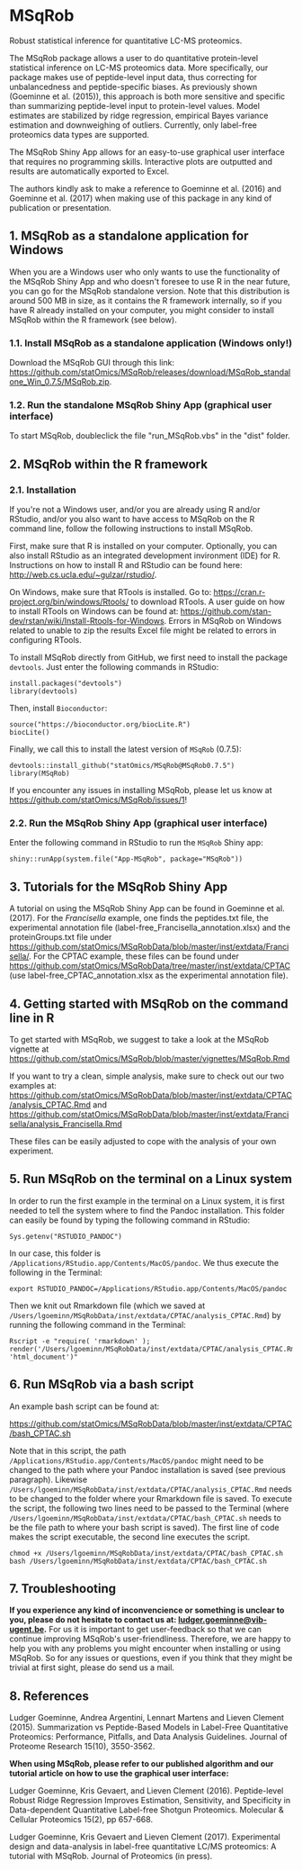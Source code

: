 # MSqRob

Robust statistical inference for quantitative LC-MS proteomics.

The MSqRob package allows a user to do quantitative protein-level statistical inference on LC-MS proteomics data. More specifically, our package makes use of peptide-level input data, thus correcting for unbalancedness and peptide-specific biases. As previously shown (Goeminne et al. (2015)), this approach is both more sensitive and specific than summarizing peptide-level input to protein-level values. Model estimates are stabilized by ridge regression, empirical Bayes variance estimation and downweighing of outliers. Currently, only label-free proteomics data types are supported.

The MSqRob Shiny App allows for an easy-to-use graphical user interface that requires no programming skills. Interactive plots are outputted and results are automatically exported to Excel.

The authors kindly ask to make a reference to Goeminne et al. (2016) and Goeminne et al. (2017) when making use of this package in any kind of publication or presentation.

## 1. MSqRob as a standalone application for Windows

When you are a Windows user who only wants to use the functionality of the MSqRob Shiny App and who doesn't foresee to use R in the near future, you can go for the MSqRob standalone version. Note that this distribution is around 500 MB in size, as it contains the R framework internally, so if you have R already installed on your computer, you might consider to install MSqRob within the R framework (see below).

### 1.1. Install MSqRob as a standalone application (Windows only!)

Download the MSqRob GUI through this link: https://github.com/statOmics/MSqRob/releases/download/MSqRob_standalone_Win_0.7.5/MSqRob.zip.  

### 1.2. Run the standalone MSqRob Shiny App (graphical user interface)

To start MSqRob, doubleclick the file "run_MSqRob.vbs" in the "dist" folder.

## 2. MSqRob within the R framework

### 2.1. Installation

If you're not a Windows user, and/or you are already using R and/or RStudio, and/or you also want to have access to MSqRob on the R command line, follow the following instructions to install MSqRob.

First, make sure that R is installed on your computer. Optionally, you can also install RStudio as an integrated development invironment (IDE) for R. Instructions on how to install R and RStudio can be found here: http://web.cs.ucla.edu/~gulzar/rstudio/.

On Windows, make sure that RTools is installed. Go to: https://cran.r-project.org/bin/windows/Rtools/ to download RTools. A user guide on how to install RTools on Windows can be found at: https://github.com/stan-dev/rstan/wiki/Install-Rtools-for-Windows. Errors in MSqRob on Windows related to unable to zip the results Excel file might be related to errors in configuring RTools.

To install MSqRob directly from GitHub, we first need to install the package `devtools`. Just enter the following commands in RStudio:

~~~~
install.packages("devtools")
library(devtools)
~~~~

Then, install `Bioconductor`:

~~~~
source("https://bioconductor.org/biocLite.R")
biocLite()
~~~~

Finally, we call this to install the latest version of `MSqRob` (0.7.5):

~~~~
devtools::install_github("statOmics/MSqRob@MSqRob0.7.5")
library(MSqRob)
~~~~

If you encounter any issues in installing MSqRob, please let us know at https://github.com/statOmics/MSqRob/issues/1!

### 2.2. Run the MSqRob Shiny App (graphical user interface)

Enter the following command in RStudio to run the `MSqRob` Shiny app:

~~~~
shiny::runApp(system.file("App-MSqRob", package="MSqRob"))
~~~~

## 3. Tutorials for the MSqRob Shiny App

A tutorial on using the MSqRob Shiny App can be found in Goeminne et al. (2017). For the *Francisella* example, one finds the peptides.txt file, the experimental annotation file (label-free_Francisella_annotation.xlsx) and the proteinGroups.txt file under  https://github.com/statOmics/MSqRobData/blob/master/inst/extdata/Francisella/. For the CPTAC example, these files can be found under https://github.com/statOmics/MSqRobData/tree/master/inst/extdata/CPTAC (use label-free_CPTAC_annotation.xlsx as the experimental annotation file).

## 4. Getting started with MSqRob on the command line in R

To get started with MSqRob, we suggest to take a look at the MSqRob vignette at https://github.com/statOmics/MSqRob/blob/master/vignettes/MSqRob.Rmd

If you want to try a clean, simple analysis, make sure to check out our two examples at:
https://github.com/statOmics/MSqRobData/blob/master/inst/extdata/CPTAC/analysis_CPTAC.Rmd
and
https://github.com/statOmics/MSqRobData/blob/master/inst/extdata/Francisella/analysis_Francisella.Rmd

These files can be easily adjusted to cope with the analysis of your own experiment.

## 5. Run MSqRob on the terminal on a Linux system

In order to run the first example in the terminal on a Linux system, it is first needed to tell the system where to find the Pandoc installation. This folder can easily be found by typing the following command in RStudio:

~~~~
Sys.getenv("RSTUDIO_PANDOC")
~~~~

In our case, this folder is `/Applications/RStudio.app/Contents/MacOS/pandoc`.
We thus execute the following in the Terminal:
~~~~
export RSTUDIO_PANDOC=/Applications/RStudio.app/Contents/MacOS/pandoc
~~~~

Then we knit out Rmarkdown file (which we saved at `/Users/lgoeminn/MSqRobData/inst/extdata/CPTAC/analysis_CPTAC.Rmd`) by running the following command in the Terminal:

~~~~
Rscript -e "require( 'rmarkdown' ); render('/Users/lgoeminn/MSqRobData/inst/extdata/CPTAC/analysis_CPTAC.Rmd', 'html_document')"
~~~~

## 6. Run MSqRob via a bash script

An example bash script can be found at:

https://github.com/statOmics/MSqRobData/blob/master/inst/extdata/CPTAC/bash_CPTAC.sh

Note that in this script, the path `/Applications/RStudio.app/Contents/MacOS/pandoc` might need to be changed to the path where your Pandoc installation is saved (see previous paragraph). Likewise `/Users/lgoeminn/MSqRobData/inst/extdata/CPTAC/analysis_CPTAC.Rmd` needs to be changed to the folder where your Rmarkdown file is saved. To execute the script, the following two lines need to be passed to the Terminal (where `/Users/lgoeminn/MSqRobData/inst/extdata/CPTAC/bash_CPTAC.sh` needs to be the file path to where your bash script is saved). The first line of code makes the script executable, the second line executes the script.

~~~~
chmod +x /Users/lgoeminn/MSqRobData/inst/extdata/CPTAC/bash_CPTAC.sh
bash /Users/lgoeminn/MSqRobData/inst/extdata/CPTAC/bash_CPTAC.sh
~~~~

## 7. Troubleshooting

**If you experience any kind of inconvencience or something is unclear to you, please do not hesitate to contact us at: [ludger.goeminne@vib-ugent.be](mailto:ludger.goeminne@vib-ugent.be).** For us it is important to get user-feedback so that we can continue improving MSqRob's user-friendliness. Therefore, we are happy to help you with any problems you might encounter when installing or using MSqRob. So for any issues or questions, even if you think that they might be trivial at first sight, please do send us a mail.

## 8. References

Ludger Goeminne, Andrea Argentini, Lennart Martens and Lieven Clement (2015). Summarization vs Peptide-Based Models in Label-Free Quantitative Proteomics: Performance, Pitfalls, and Data Analysis Guidelines. Journal of Proteome Research 15(10), 3550-3562.

**When using MSqRob, please refer to our published algorithm and our tutorial article on how to use the graphical user interface:**

Ludger Goeminne, Kris Gevaert, and Lieven Clement (2016). Peptide-level Robust Ridge Regression Improves Estimation, Sensitivity, and Specificity in Data-dependent Quantitative Label-free Shotgun Proteomics. Molecular & Cellular Proteomics 15(2), pp 657-668.

Ludger Goeminne, Kris Gevaert and Lieven Clement (2017). Experimental design and data-analysis in label-free quantitative LC/MS proteomics: A tutorial with MSqRob. Journal of Proteomics (in press).
